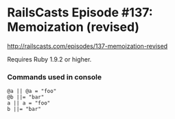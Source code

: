 # RailsCasts Episode #137: Memoization (revised)

http://railscasts.com/episodes/137-memoization-revised

Requires Ruby 1.9.2 or higher.


### Commands used in console

```
@a || @a = "foo"
@b ||= "bar"
a || a = "foo"
b ||= "bar"
```
